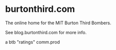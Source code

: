 burtonthird.com
========

The online home for the MIT Burton Third Bombers.

See blog.burtonthird.com for more info.

a btb "ratings" comm.prod